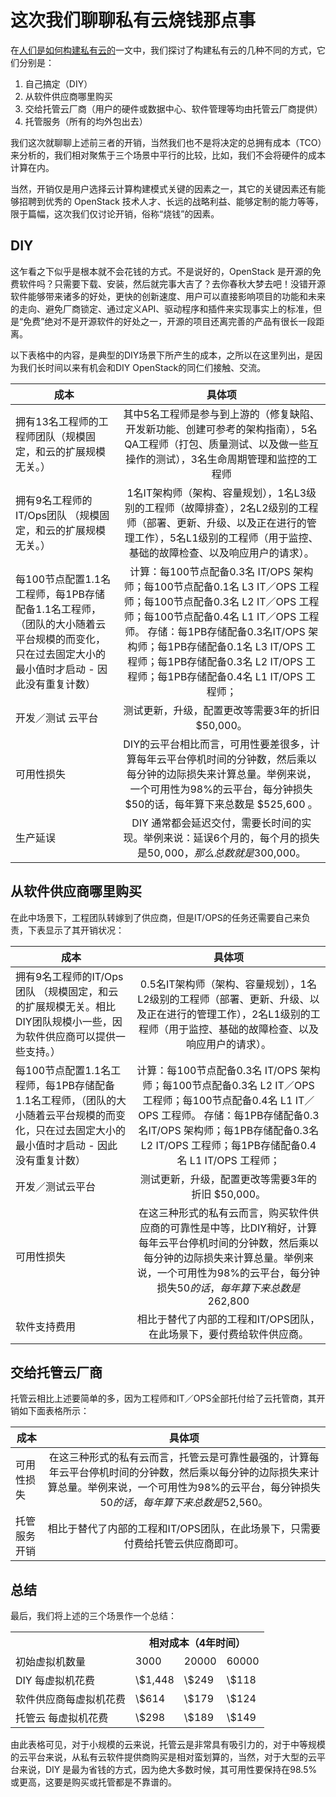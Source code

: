 # 这次我们聊聊私有云烧钱那点事

在[人们是如何构建私有云的](https://www.mirantis.com/blog/how-does-the-world-consume-private-clouds/)一文中，我们探讨了构建私有云的几种不同的方式，它们分别是：

1. 自己搞定（DIY）
2. 从软件供应商哪里购买
3. 交给托管云厂商（用户的硬件或数据中心、软件管理等均由托管云厂商提供）
4. 托管服务（所有的均外包出去）

我们这次就聊聊上述前三者的开销，当然我们也不是将决定的总拥有成本（TCO）来分析的，我们相对聚焦于三个场景中平行的比较，比如，我们不会将硬件的成本计算在内。

当然，开销仅是用户选择云计算构建模式关键的因素之一，其它的关键因素还有能够招聘到优秀的 OpenStack 技术人才、长远的战略利益、能够定制的能力等等，限于篇幅，这次我们仅讨论开销，俗称“烧钱”的因素。

## DIY

这乍看之下似乎是根本就不会花钱的方式。不是说好的，OpenStack 是开源的免费软件吗？只需要下载、安装，然后就完事大吉了？去你春秋大梦去吧！没错开源软件能够带来诸多的好处，更快的创新速度、用户可以直接影响项目的功能和未来的走向、避免厂商锁定、通过定义API、驱动程序和插件来实现事实上的标准，但是“免费”绝对不是开源软件的好处之一，开源的项目还离完善的产品有很长一段距离。

以下表格中的内容，是典型的DIY场景下所产生的成本，之所以在这里列出，是因为我们长时间以来有机会和DIY OpenStack的同仁们接触、交流。

|   成本     |   具体项   |
| ------------- |:-------------:|
| 拥有13名工程师的工程师团队（规模固定，和云的扩展规模无关。）      | 其中5名工程师是参与到上游的（修复缺陷、开发新功能、创建可参考的架构指南），5名QA工程师（打包、质量测试、以及做一些互操作的测试），3名生命周期管理和监控的工程师  |
| 拥有9名工程师的IT/Ops团队  （规模固定，和云的扩展规模无关。）    | 1名IT架构师（架构、容量规划），1名L3级别的工程师（故障排查），2名L2级别的工程师（部署、更新、升级、以及正在进行的管理工作），5名L1级别的工程师（用于监控、基础的故障检查、以及响应用户的请求）。 |
| 每100节点配置1.1名工程师，每1PB存储配备1.1名工程师，（团队的大小随着云平台规模的而变化，只在过去固定大小的最小值时才启动 - 因此没有重复计数）      | 计算：每100节点配备0.3名 IT/OPS 架构师；每100节点配备0.1名 L3 IT／OPS 工程师；每100节点配备0.3名 L2 IT／OPS 工程师；每100节点配备0.4名 L1 IT／OPS 工程师。 存储：每1PB存储配备0.3名IT/OPS 架构师；每1PB存储配备0.1名 L3 IT/OPS 工程师；每1PB存储配备0.3名 L2 IT/OPS 工程师；每1PB存储配备0.4名 L1 IT/OPS 工程师； |
|  开发／测试 云平台     | 测试更新，升级，配置更改等需要3年的折旧 $50,000。 |
| 可用性损失      | DIY的云平台相比而言，可用性要差很多，计算每年云平台停机时间的分钟数，然后乘以每分钟的边际损失来计算总量。举例来说，一个可用性为98%的云平台，每分钟损失$50的话，每年算下来总数是 $525,600 。 |
|  生产延误     |DIY 通常都会延迟交付，需要长时间的实现。举例来说：延误6个月的，每个月的损失是$50,000 ，那么总数就是$300,000。  |

## 从软件供应商哪里购买

在此中场景下，工程团队转嫁到了供应商，但是IT/OPS的任务还需要自己来负责，下表显示了其开销状况：

|   成本     |   具体项   |
| ------------- |:-------------:|
| 拥有9名工程师的IT/Ops团队  （规模固定，和云的扩展规模无关。相比DIY团队规模小一些，因为软件供应商可以提供一些支持。）      | 0.5名IT架构师（架构、容量规划），1名L2级别的工程师（部署、更新、升级、以及正在进行的管理工作），2名L1级别的工程师（用于监控、基础的故障检查、以及响应用户的请求）。 |
| 每100节点配置1.1名工程师，每1PB存储配备1.1名工程师，（团队的大小随着云平台规模的而变化，只在过去固定大小的最小值时才启动 - 因此没有重复计数）      |计算：每100节点配备0.3名 IT/OPS 架构师；每100节点配备0.3名 L2 IT／OPS 工程师；每100节点配备0.4名 L1 IT／OPS 工程师。 存储：每1PB存储配备0.3名IT/OPS 架构师；每1PB存储配备0.3名 L2 IT/OPS 工程师；每1PB存储配备0.4名 L1 IT/OPS 工程师；  |
| 开发／测试云平台      |测试更新，升级，配置更改等需要3年的折旧 $50,000。  |
| 可用性损失  |在这三种形式的私有云而言，购买软件供应商的可靠性是中等，比DIY稍好，计算每年云平台停机时间的分钟数，然后乘以每分钟的边际损失来计算总量。举例来说，一个可用性为98%的云平台，每分钟损失$50的话，每年算下来总数是$262,800  |
|  软件支持费用     | 相比于替代了内部的工程和IT/OPS团队，在此场景下，要付费给软件供应商。 |

## 交给托管云厂商

托管云相比上述要简单的多，因为工程师和IT／OPS全部托付给了云托管商，其开销如下面表格所示：

|   成本     |   具体项   |
| ------------- |:-------------:|
| 可用性损失    | 在这三种形式的私有云而言，托管云是可靠性最强的，计算每年云平台停机时间的分钟数，然后乘以每分钟的边际损失来计算总量。举例来说，一个可用性为98%的云平台，每分钟损失$50的话，每年算下来总数是$52,560。 |
| 托管服务开销   | 相比于替代了内部的工程和IT/OPS团队，在此场景下，只需要付费给托管云供应商即可。 |

## 总结

最后，我们将上述的三个场景作一个总结：

<dl>
<table style="width:100%">
  <tr>
    <th></th>
    <th colspan="3">相对成本（4年时间）</th>
  </tr>
  <tr>
    <td>初始虚拟机数量</td>
    <td >3000</td>
    <td>20000</td>
    <td>60000</td>
  </tr>
  <tr>
    <td>DIY 每虚拟机花费</td>
    <td> \$1,448 </td>
    <td> \$249 </td>
    <td> \$118 </td>
  </tr>
  <tr>
    <td>软件供应商每虚拟机花费</td>
    <td>\$614</td>
    <td>\$179</td>
    <td>\$124</td>
  </tr>
  <tr>
    <td>托管云 每虚拟机花费</td>
    <td>\$298</td>
    <td>\$189</td>
    <td>\$149</td>
  </tr>
</table>
</dl>

由此表格可见，对于小规模的云来说，托管云是非常具有吸引力的，对于中等规模的云平台来说，从私有云软件提供商购买是相对蛮划算的，当然，对于大型的云平台来说，DIY 是最为省钱的方式，因为绝大多数时候，其可用性要保持在98.5%或更高，这要是购买或托管都是不靠谱的。
